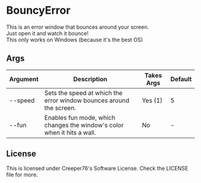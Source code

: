 # BouncyError

This is an error window that bounces around your screen.  
Just open it and watch it bounce!  
This only works on Windows (because it's the best OS)

## Args

| Argument | Description                                                             | Takes Args | Default |  
| -------- | ----------------------------------------------------------------------- | ---------- | ------- |  
| --speed  | Sets the speed at which the error window bounces around the screen.     | Yes (1)    | 5       |  
| --fun    | Enables fun mode, which changes the window's color when it hits a wall. | No         | -       |

## License

This is licensed under Creeper76's Software License. Check the LICENSE file for more.
